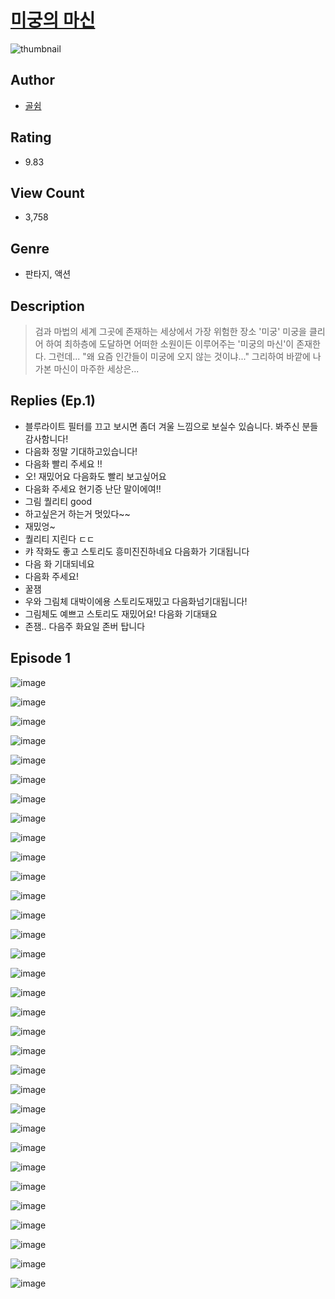 # [미궁의 마신](https://comic.naver.com/challenge/list?titleId=810148)
![thumbnail](https://image-comic.pstatic.net/user_contents_data/challenge_comic/2023/05/23/upload_7161624325113722934_480x623.jpeg)

## Author
- [골쉼](https://comic.naver.com/artistTitle?id=366814)

## Rating
- 9.83

## View Count
- 3,758

## Genre
- 판타지, 액션

## Description
> 검과 마법의 세계 그곳에 존재하는 세상에서 가장 위험한 장소 '미궁' 미궁을 클리어 하여 최하층에 도달하면 어떠한 소원이든 이루어주는 '미궁의 마신'이 존재한다. 그런데... "왜 요즘 인간들이 미궁에 오지 않는 것이냐..." 그리하여 바깥에 나가본 마신이 마주한 세상은...

## Replies (Ep.1)
- 블루라이트 필터를 끄고 보시면 좀더 겨울 느낌으로 보실수 있슴니다. 봐주신 분들 감사함니다!
- 다음화 정말 기대하고있습니다!
- 다음화 빨리 주세요 !!
- 오! 재밌어요 다음화도 빨리 보고싶어요
- 다음화 주세요 현기증 난단 말이에여!!
- 그림 퀄리티 good
- 하고싶은거 하는거 멋있다~~
- 재밌엉~
- 퀄리티 지린다 ㄷㄷ
- 캬 작화도 좋고 스토리도 흥미진진하네요 다음화가 기대됩니다
- 다음 화 기대되네요
- 다음화 주세요!
- 꿀잼
- 우와 그림체 대박이에용 스토리도재밌고 다음화넘기대됩니다!
- 그림체도 예쁘고 스토리도 재밌어요! 다음화 기대돼요
- 존잼.. 다음주 화요일 존버 탑니다

## Episode 1
![image](https://image-comic.pstatic.net/user_contents_data/challenge_comic/2023/05/23/366814/upload_3906650816809022262.jpeg)

![image](https://image-comic.pstatic.net/user_contents_data/challenge_comic/2023/05/23/366814/upload_7293078439109800241.jpeg)

![image](https://image-comic.pstatic.net/user_contents_data/challenge_comic/2023/05/23/366814/upload_3689908479062194022.jpeg)

![image](https://image-comic.pstatic.net/user_contents_data/challenge_comic/2023/05/23/366814/upload_3546360644123321953.jpeg)

![image](https://image-comic.pstatic.net/user_contents_data/challenge_comic/2023/05/23/366814/upload_7090181182706836836.jpeg)

![image](https://image-comic.pstatic.net/user_contents_data/challenge_comic/2023/05/23/366814/upload_3474581221373469284.jpeg)

![image](https://image-comic.pstatic.net/user_contents_data/challenge_comic/2023/05/23/366814/upload_7220173332164064052.jpeg)

![image](https://image-comic.pstatic.net/user_contents_data/challenge_comic/2023/05/23/366814/upload_3847539947170511201.jpeg)

![image](https://image-comic.pstatic.net/user_contents_data/challenge_comic/2023/05/23/366814/upload_4050478998776001586.jpeg)

![image](https://image-comic.pstatic.net/user_contents_data/challenge_comic/2023/05/23/366814/upload_3906086754388698422.jpeg)

![image](https://image-comic.pstatic.net/user_contents_data/challenge_comic/2023/05/23/366814/upload_7378696298006853173.jpeg)

![image](https://image-comic.pstatic.net/user_contents_data/challenge_comic/2023/05/23/366814/upload_7234578042485826356.jpeg)

![image](https://image-comic.pstatic.net/user_contents_data/challenge_comic/2023/05/23/366814/upload_3990580938205704247.jpeg)

![image](https://image-comic.pstatic.net/user_contents_data/challenge_comic/2023/05/23/366814/upload_3919085180886267750.jpeg)

![image](https://image-comic.pstatic.net/user_contents_data/challenge_comic/2023/05/23/366814/upload_7293639409100219491.jpeg)

![image](https://image-comic.pstatic.net/user_contents_data/challenge_comic/2023/05/23/366814/upload_7293353308396479073.jpeg)

![image](https://image-comic.pstatic.net/user_contents_data/challenge_comic/2023/05/23/366814/upload_3760559771975038051.jpeg)

![image](https://image-comic.pstatic.net/user_contents_data/challenge_comic/2023/05/23/366814/upload_7089900982476564018.jpeg)

![image](https://image-comic.pstatic.net/user_contents_data/challenge_comic/2023/05/23/366814/upload_3474304351440547897.jpeg)

![image](https://image-comic.pstatic.net/user_contents_data/challenge_comic/2023/05/23/366814/upload_4121419519098041393.jpeg)

![image](https://image-comic.pstatic.net/user_contents_data/challenge_comic/2023/05/23/366814/upload_3834871596714387001.jpeg)

![image](https://image-comic.pstatic.net/user_contents_data/challenge_comic/2023/05/23/366814/upload_7364284114305048880.jpeg)

![image](https://image-comic.pstatic.net/user_contents_data/challenge_comic/2023/05/23/366814/upload_7076619771943674160.jpeg)

![image](https://image-comic.pstatic.net/user_contents_data/challenge_comic/2023/05/23/366814/upload_3833466201790964528.jpeg)

![image](https://image-comic.pstatic.net/user_contents_data/challenge_comic/2023/05/23/366814/upload_3990806329466107957.jpeg)

![image](https://image-comic.pstatic.net/user_contents_data/challenge_comic/2023/05/23/366814/upload_3617854376883271780.jpeg)

![image](https://image-comic.pstatic.net/user_contents_data/challenge_comic/2023/05/23/366814/upload_4051379515126015074.jpeg)

![image](https://image-comic.pstatic.net/user_contents_data/challenge_comic/2023/05/23/366814/upload_3546694877703267170.jpeg)

![image](https://image-comic.pstatic.net/user_contents_data/challenge_comic/2023/05/23/366814/upload_3487250890370527283.jpeg)

![image](https://image-comic.pstatic.net/user_contents_data/challenge_comic/2023/05/23/366814/upload_7233407054012234040.jpeg)

![image](https://image-comic.pstatic.net/user_contents_data/challenge_comic/2023/05/23/366814/upload_3775479045272515893.jpeg)

![image](https://image-comic.pstatic.net/user_contents_data/challenge_comic/2023/05/23/366814/upload_7221865270035703140.jpeg)
